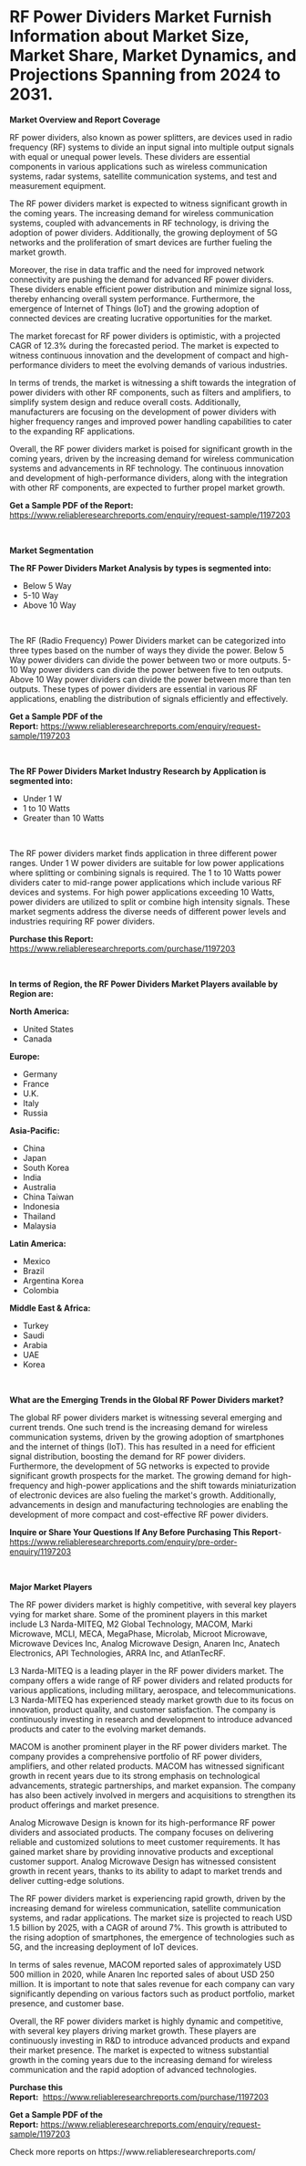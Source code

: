 <p><h1>RF Power Dividers Market Furnish Information about Market Size, Market Share, Market Dynamics, and Projections Spanning from 2024 to 2031.</h1></p><p><strong>Market Overview and Report Coverage</strong></p>
<p><p>RF power dividers, also known as power splitters, are devices used in radio frequency (RF) systems to divide an input signal into multiple output signals with equal or unequal power levels. These dividers are essential components in various applications such as wireless communication systems, radar systems, satellite communication systems, and test and measurement equipment.</p><p>The RF power dividers market is expected to witness significant growth in the coming years. The increasing demand for wireless communication systems, coupled with advancements in RF technology, is driving the adoption of power dividers. Additionally, the growing deployment of 5G networks and the proliferation of smart devices are further fueling the market growth.</p><p>Moreover, the rise in data traffic and the need for improved network connectivity are pushing the demand for advanced RF power dividers. These dividers enable efficient power distribution and minimize signal loss, thereby enhancing overall system performance. Furthermore, the emergence of Internet of Things (IoT) and the growing adoption of connected devices are creating lucrative opportunities for the market.</p><p>The market forecast for RF power dividers is optimistic, with a projected CAGR of 12.3% during the forecasted period. The market is expected to witness continuous innovation and the development of compact and high-performance dividers to meet the evolving demands of various industries.</p><p>In terms of trends, the market is witnessing a shift towards the integration of power dividers with other RF components, such as filters and amplifiers, to simplify system design and reduce overall costs. Additionally, manufacturers are focusing on the development of power dividers with higher frequency ranges and improved power handling capabilities to cater to the expanding RF applications.</p><p>Overall, the RF power dividers market is poised for significant growth in the coming years, driven by the increasing demand for wireless communication systems and advancements in RF technology. The continuous innovation and development of high-performance dividers, along with the integration with other RF components, are expected to further propel market growth.</p></p>
<p><strong>Get a Sample PDF of the Report:</strong> <a href="https://www.reliableresearchreports.com/enquiry/request-sample/1197203">https://www.reliableresearchreports.com/enquiry/request-sample/1197203</a></p>
<p>&nbsp;</p>
<p><strong>Market Segmentation</strong></p>
<p><strong>The RF Power Dividers Market Analysis by types is segmented into:</strong></p>
<p><ul><li>Below 5 Way</li><li>5-10 Way</li><li>Above 10 Way</li></ul></p>
<p>&nbsp;</p>
<p><p>The RF (Radio Frequency) Power Dividers market can be categorized into three types based on the number of ways they divide the power. Below 5 Way power dividers can divide the power between two or more outputs. 5-10 Way power dividers can divide the power between five to ten outputs. Above 10 Way power dividers can divide the power between more than ten outputs. These types of power dividers are essential in various RF applications, enabling the distribution of signals efficiently and effectively.</p></p>
<p><strong>Get a Sample PDF of the Report:</strong>&nbsp;<a href="https://www.reliableresearchreports.com/enquiry/request-sample/1197203">https://www.reliableresearchreports.com/enquiry/request-sample/1197203</a></p>
<p>&nbsp;</p>
<p><strong>The RF Power Dividers Market Industry Research by Application is segmented into:</strong></p>
<p><ul><li>Under 1 W</li><li>1 to 10 Watts</li><li>Greater than 10 Watts</li></ul></p>
<p>&nbsp;</p>
<p><p>The RF power dividers market finds application in three different power ranges. Under 1 W power dividers are suitable for low power applications where splitting or combining signals is required. The 1 to 10 Watts power dividers cater to mid-range power applications which include various RF devices and systems. For high power applications exceeding 10 Watts, power dividers are utilized to split or combine high intensity signals. These market segments address the diverse needs of different power levels and industries requiring RF power dividers.</p></p>
<p><strong>Purchase this Report:</strong>&nbsp; <a href="https://www.reliableresearchreports.com/purchase/1197203">https://www.reliableresearchreports.com/purchase/1197203</a></p>
<p>&nbsp;</p>
<p><strong>In terms of Region, the RF Power Dividers Market Players available by Region are:</strong></p>
<p>
    <p> <strong> North America: </strong>
        <ul>
            <li>United States</li>
            <li>Canada</li>
        </ul>
        </p> 
    <p> <strong> Europe: </strong>
        <ul>
            <li>Germany</li>
            <li>France</li>
            <li>U.K.</li>
            <li>Italy</li>
            <li>Russia</li>
        </ul>
        </p> 
    <p> <strong> Asia-Pacific: </strong>
        <ul>
            <li>China</li>
            <li>Japan</li>
            <li>South Korea</li>
            <li>India</li>
            <li>Australia</li>
            <li>China Taiwan</li>
            <li>Indonesia</li>
            <li>Thailand</li>
            <li>Malaysia</li>
        </ul>
        </p> 
    <p> <strong> Latin America: </strong>
        <ul>
            <li>Mexico</li>
            <li>Brazil</li>
            <li>Argentina Korea</li>
            <li>Colombia</li>
        </ul>
        </p> 
    <p> <strong> Middle East & Africa: </strong>
        <ul>
            <li>Turkey</li>
            <li>Saudi</li>
            <li>Arabia</li>
            <li>UAE</li>
            <li>Korea</li>
        </ul>
    </p>
    </p>
<p>&nbsp;</p>
<p><strong>What are the Emerging Trends in the Global RF Power Dividers market?</strong></p>
<p><p>The global RF power dividers market is witnessing several emerging and current trends. One such trend is the increasing demand for wireless communication systems, driven by the growing adoption of smartphones and the internet of things (IoT). This has resulted in a need for efficient signal distribution, boosting the demand for RF power dividers. Furthermore, the development of 5G networks is expected to provide significant growth prospects for the market. The growing demand for high-frequency and high-power applications and the shift towards miniaturization of electronic devices are also fueling the market's growth. Additionally, advancements in design and manufacturing technologies are enabling the development of more compact and cost-effective RF power dividers.</p></p>
<p><strong>Inquire or Share Your Questions If Any Before Purchasing This Report</strong>- <a href="https://www.reliableresearchreports.com/enquiry/pre-order-enquiry/1197203">https://www.reliableresearchreports.com/enquiry/pre-order-enquiry/1197203</a></p>
<p>&nbsp;</p>
<p><strong>Major Market Players</strong></p>
<p><p>The RF power dividers market is highly competitive, with several key players vying for market share. Some of the prominent players in this market include L3 Narda-MITEQ, M2 Global Technology, MACOM, Marki Microwave, MCLI, MECA, MegaPhase, Microlab, Microot Microwave, Microwave Devices Inc, Analog Microwave Design, Anaren Inc, Anatech Electronics, API Technologies, ARRA Inc, and AtlanTecRF.</p><p>L3 Narda-MITEQ is a leading player in the RF power dividers market. The company offers a wide range of RF power dividers and related products for various applications, including military, aerospace, and telecommunications. L3 Narda-MITEQ has experienced steady market growth due to its focus on innovation, product quality, and customer satisfaction. The company is continuously investing in research and development to introduce advanced products and cater to the evolving market demands.</p><p>MACOM is another prominent player in the RF power dividers market. The company provides a comprehensive portfolio of RF power dividers, amplifiers, and other related products. MACOM has witnessed significant growth in recent years due to its strong emphasis on technological advancements, strategic partnerships, and market expansion. The company has also been actively involved in mergers and acquisitions to strengthen its product offerings and market presence.</p><p>Analog Microwave Design is known for its high-performance RF power dividers and associated products. The company focuses on delivering reliable and customized solutions to meet customer requirements. It has gained market share by providing innovative products and exceptional customer support. Analog Microwave Design has witnessed consistent growth in recent years, thanks to its ability to adapt to market trends and deliver cutting-edge solutions.</p><p>The RF power dividers market is experiencing rapid growth, driven by the increasing demand for wireless communication, satellite communication systems, and radar applications. The market size is projected to reach USD 1.5 billion by 2025, with a CAGR of around 7%. This growth is attributed to the rising adoption of smartphones, the emergence of technologies such as 5G, and the increasing deployment of IoT devices.</p><p>In terms of sales revenue, MACOM reported sales of approximately USD 500 million in 2020, while Anaren Inc reported sales of about USD 250 million. It is important to note that sales revenue for each company can vary significantly depending on various factors such as product portfolio, market presence, and customer base.</p><p>Overall, the RF power dividers market is highly dynamic and competitive, with several key players driving market growth. These players are continuously investing in R&D to introduce advanced products and expand their market presence. The market is expected to witness substantial growth in the coming years due to the increasing demand for wireless communication and the rapid adoption of advanced technologies.</p></p>
<p><strong>Purchase this Report:</strong>&nbsp;&nbsp;<a href="https://www.reliableresearchreports.com/purchase/1197203">https://www.reliableresearchreports.com/purchase/1197203</a></p>
<p></p>
<p><strong>Get a Sample PDF of the Report:</strong>&nbsp;<a href="https://www.reliableresearchreports.com/enquiry/request-sample/1197203">https://www.reliableresearchreports.com/enquiry/request-sample/1197203</a></p>
<p>Check more reports on https://www.reliableresearchreports.com/</p>